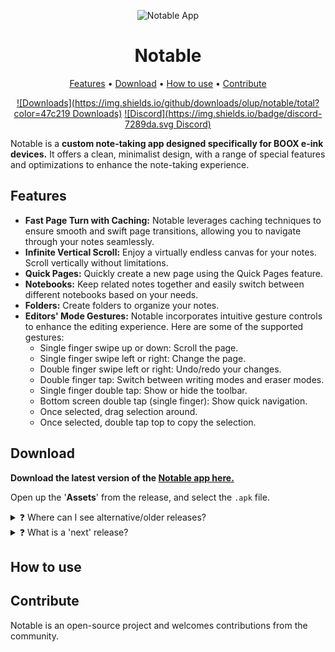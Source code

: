 <!-- markdownlint-configure-file {
  "MD013": {
    "code_blocks": false,
    "tables": false
  },
  "MD033": false,
  "MD041": false
} -->

<div align="center">

![Notable App](https://github.com/olup/notable/blob/main/app/src/main/res/mipmap-xxxhdpi/ic_launcher.png?raw=true "Notable Logo")
# Notable
  
[Features](#features) •
[Download](#download) •
[How to use](#how-to-use) •
[Contribute](#contribute)
  
[![Downloads](https://img.shields.io/github/downloads/olup/notable/total?color=47c219 Downloads)](https://github.com/olup/notable/releases/latest) 
 [![Discord](https://img.shields.io/badge/discord-7289da.svg Discord)](https://discord.com/invite/X3tHWZHUQg) 
</div>


Notable is a **custom note-taking app designed specifically for BOOX e-ink devices.** It offers a clean, minimalist design, with a range of special features and optimizations to enhance the note-taking experience.

## Features
* **Fast Page Turn with Caching:** Notable leverages caching techniques to ensure smooth and swift page transitions, allowing you to navigate through your notes seamlessly.
* **Infinite Vertical Scroll:** Enjoy a virtually endless canvas for your notes. Scroll vertically without limitations.
* **Quick Pages:** Quickly create a new page using the Quick Pages feature.
* **Notebooks:** Keep related notes together and easily switch between different notebooks based on your needs.
* **Folders:** Create folders to organize your notes.
* **Editors' Mode Gestures:** Notable incorporates intuitive gesture controls to enhance the editing experience. Here are some of the supported gestures:
  * Single finger swipe up or down: Scroll the page.
  * Single finger swipe left or right: Change the page.
  * Double finger swipe left or right: Undo/redo your changes.
  * Double finger tap: Switch between writing modes and eraser modes.
  * Single finger double tap: Show or hide the toolbar.
  * Bottom screen double tap (single finger): Show quick navigation.
  * Once selected, drag selection around.
  * Once selected, double tap top to copy the selection.

## Download
**Download the latest version of the [Notable app here.](https://github.com/olup/notable/releases/latest)**

Open up the '**Assets**' from the release, and select the `.apk` file.

<details><summary title="Click to show/hide details">❓ Where can I see alternative/older releases?</summary><br/>
Select the projects <a href="https://github.com/olup/notable/releases" target="_blank">'Releases'</a> and download alternative versions of the Notable app.
</details>

<details><summary title="Click to show/hide details">❓ What is a 'next' release?</summary><br/>
The 'next' release is a pre-release, and will contain features imlemented but not yet released as part of a version - and sometimes experiments that could very well not be part a release.
</details>

## How to use



## Contribute
Notable is an open-source project and welcomes contributions from the community. 


